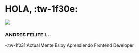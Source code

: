 # HOLA, :tw-1f30e:
![](https://res.cloudinary.com/practicaldev/image/fetch/s--nC1yoqNf--/c_imagga_scale,f_auto,fl_progressive,h_420,q_auto,w_1000/https://dev-to-uploads.s3.amazonaws.com/i/2re7bewq15mpw0ghmmnd.png)

### ANDRES FELIPE L.
-:tw-1f331:Actual Mente Estoy Aprendiendo  Frontend Developer 
